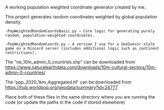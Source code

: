 A working population weighted coordinate generator created by me.

This project generates random coordinates weighted by global population density.

    -PopWeightedRandomCoordsBasic.py – Core logic for generating purely random, population-weighted coordinates.

    -PopWeightedRandomCoords.py – A version I use for a GeoGuessr-style game on a Discord server (includes additional logic such as continent restrictions).

The "ne_10m_admin_0_countries.shp" can be downloaded from https://www.naturalearthdata.com/downloads/10m-cultural-vectors/10m-admin-0-countries/

The 'ppp_2020_1km_Aggregated.tif' can be downloaded from https://hub.worldpop.org/geodata/summary?id=24777 

Place both of these files in the same directory where you are running the code (or update the paths in the code if stored elsewhere)